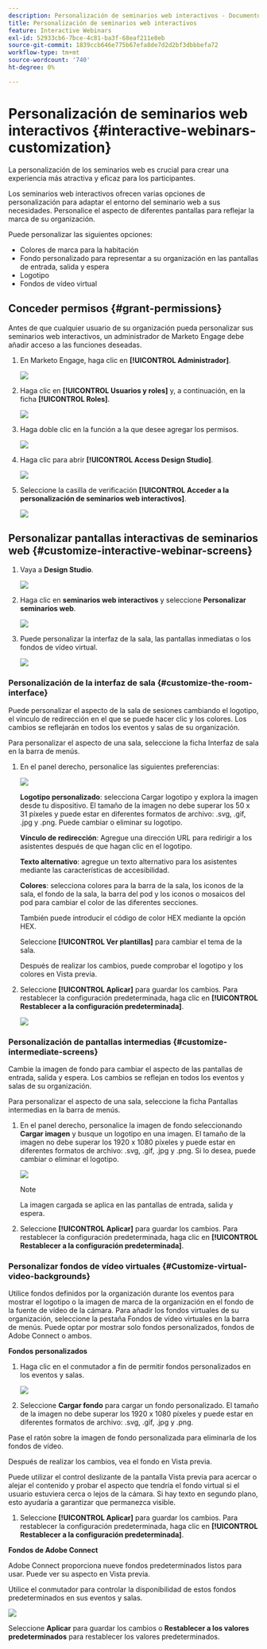 ```yaml
---
description: Personalización de seminarios web interactivos - Documentos de Marketo - Documentación del producto
title: Personalización de seminarios web interactivos
feature: Interactive Webinars
exl-id: 52933cb6-7bce-4c81-ba3f-68eaf211e8eb
source-git-commit: 1839ccb646e775b67efa8de7d2d2bf3dbbbefa72
workflow-type: tm+mt
source-wordcount: '740'
ht-degree: 0%

---
```


# Personalización de seminarios web interactivos {#interactive-webinars-customization}

La personalización de los seminarios web es crucial para crear una experiencia más atractiva y eficaz para los participantes.

Los seminarios web interactivos ofrecen varias opciones de personalización para adaptar el entorno del seminario web a sus necesidades. Personalice el aspecto de diferentes pantallas para reflejar la marca de su organización.

Puede personalizar las siguientes opciones:

* Colores de marca para la habitación
* Fondo personalizado para representar a su organización en las pantallas de entrada, salida y espera
* Logotipo
* Fondos de vídeo virtual

## Conceder permisos {#grant-permissions}

Antes de que cualquier usuario de su organización pueda personalizar sus seminarios web interactivos, un administrador de Marketo Engage debe añadir acceso a las funciones deseadas.

1. En Marketo Engage, haga clic en **[!UICONTROL Administrador]**.

   ![](assets/interactive-webinars-customization-1.png)

1. Haga clic en **[!UICONTROL Usuarios y roles]** y, a continuación, en la ficha **[!UICONTROL Roles]**.

   ![](assets/interactive-webinars-customization-2.png)

1. Haga doble clic en la función a la que desee agregar los permisos.

   ![](assets/interactive-webinars-customization-3.png)

1. Haga clic para abrir **[!UICONTROL Access Design Studio]**.

   ![](assets/interactive-webinars-customization-4.png)

1. Seleccione la casilla de verificación **[!UICONTROL Acceder a la personalización de seminarios web interactivos]**.

   ![](assets/interactive-webinars-customization-5.png)

## Personalizar pantallas interactivas de seminarios web {#customize-interactive-webinar-screens}

1. Vaya a **Design Studio**.

   ![](assets/interactive-webinars-customization-6.png)

1. Haga clic en **seminarios web interactivos** y seleccione **Personalizar seminarios web**.

   ![](assets/interactive-webinars-customization-7.png)

1. Puede personalizar la interfaz de la sala, las pantallas inmediatas o los fondos de vídeo virtual.

   ![](assets/interactive-webinars-customization-8.png)

### Personalización de la interfaz de sala {#customize-the-room-interface}

Puede personalizar el aspecto de la sala de sesiones cambiando el logotipo, el vínculo de redirección en el que se puede hacer clic y los colores. Los cambios se reflejarán en todos los eventos y salas de su organización.

Para personalizar el aspecto de una sala, seleccione la ficha Interfaz de sala en la barra de menús.

1. En el panel derecho, personalice las siguientes preferencias:

   ![](assets/interactive-webinars-customization-9.png)

   **Logotipo personalizado**: selecciona Cargar logotipo y explora la imagen desde tu dispositivo. El tamaño de la imagen no debe superar los 50 x 31 píxeles y puede estar en diferentes formatos de archivo: .svg, .gif, .jpg y .png. Puede cambiar o eliminar su logotipo.

   **Vínculo de redirección**: Agregue una dirección URL para redirigir a los asistentes después de que hagan clic en el logotipo.

   **Texto alternativo**: agregue un texto alternativo para los asistentes mediante las características de accesibilidad.

   **Colores**: selecciona colores para la barra de la sala, los iconos de la sala, el fondo de la sala, la barra del pod y los iconos o mosaicos del pod para cambiar el color de las diferentes secciones.

   También puede introducir el código de color HEX mediante la opción HEX.

   Seleccione **[!UICONTROL Ver plantillas]** para cambiar el tema de la sala.

   Después de realizar los cambios, puede comprobar el logotipo y los colores en Vista previa.

1. Seleccione **[!UICONTROL Aplicar]** para guardar los cambios. Para restablecer la configuración predeterminada, haga clic en **[!UICONTROL Restablecer a la configuración predeterminada]**.

   ![](assets/interactive-webinars-customization-10.png)

### Personalización de pantallas intermedias {#customize-intermediate-screens}

Cambie la imagen de fondo para cambiar el aspecto de las pantallas de entrada, salida y espera. Los cambios se reflejan en todos los eventos y salas de su organización.

Para personalizar el aspecto de una sala, seleccione la ficha Pantallas intermedias en la barra de menús.

1. En el panel derecho, personalice la imagen de fondo seleccionando **Cargar imagen** y busque un logotipo en una imagen. El tamaño de la imagen no debe superar los 1920 x 1080 píxeles y puede estar en diferentes formatos de archivo: .svg, .gif, .jpg y .png. Si lo desea, puede cambiar o eliminar el logotipo.

   ![](assets/interactive-webinars-customization-11.png)

   >[!NOTE]
   >
   >La imagen cargada se aplica en las pantallas de entrada, salida y espera.

1. Seleccione **[!UICONTROL Aplicar]** para guardar los cambios. Para restablecer la configuración predeterminada, haga clic en **[!UICONTROL Restablecer a la configuración predeterminada]**.

### Personalizar fondos de vídeo virtuales {#Customize-virtual-video-backgrounds}

Utilice fondos definidos por la organización durante los eventos para mostrar el logotipo o la imagen de marca de la organización en el fondo de la fuente de vídeo de la cámara. Para añadir los fondos virtuales de su organización, seleccione la pestaña Fondos de vídeo virtuales en la barra de menús. Puede optar por mostrar solo fondos personalizados, fondos de Adobe Connect o ambos.

**Fondos personalizados**

1. Haga clic en el conmutador a fin de permitir fondos personalizados en los eventos y salas.

   ![](assets/interactive-webinars-customization-12.png)

1. Seleccione **Cargar fondo** para cargar un fondo personalizado. El tamaño de la imagen no debe superar los 1920 x 1080 píxeles y puede estar en diferentes formatos de archivo: .svg, .gif, .jpg y .png.

Pase el ratón sobre la imagen de fondo personalizada para eliminarla de los fondos de vídeo.

Después de realizar los cambios, vea el fondo en Vista previa.

Puede utilizar el control deslizante de la pantalla Vista previa para acercar o alejar el contenido y probar el aspecto que tendría el fondo virtual si el usuario estuviera cerca o lejos de la cámara. Si hay texto en segundo plano, esto ayudaría a garantizar que permanezca visible.

1. Seleccione **[!UICONTROL Aplicar]** para guardar los cambios. Para restablecer la configuración predeterminada, haga clic en **[!UICONTROL Restablecer a la configuración predeterminada]**.

**Fondos de Adobe Connect**

Adobe Connect proporciona nueve fondos predeterminados listos para usar. Puede ver su aspecto en Vista previa.

Utilice el conmutador para controlar la disponibilidad de estos fondos predeterminados en sus eventos y salas.

![](assets/interactive-webinars-customization-13.png)

Seleccione **Aplicar** para guardar los cambios o **Restablecer a los valores predeterminados** para restablecer los valores predeterminados.
